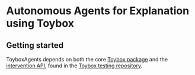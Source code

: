 # Autonomous Agents for Explanation using Toybox

## Getting started

ToyboxAgents depends on both the core [Toybox package](https://github.com/toybox-rs/toybox-rs) and the [intervention API](https://github.com/toybox-rs/Toybox/tree/master/toybox/interventions), found in the [Toybox testing repository](https://github.com/toybox-rs/Toybox).